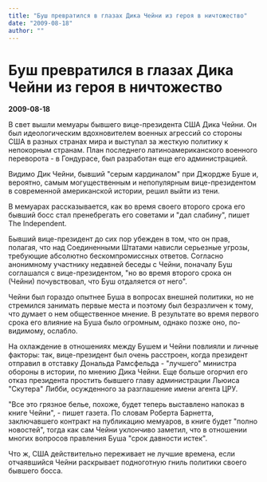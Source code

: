 ```yaml
---
title: "Буш превратился в глазах Дика Чейни из героя в ничтожество"
date: "2009-08-18"
author: ""
---
```


# Буш превратился в глазах Дика Чейни из героя в ничтожество

**2009-08-18** 

В свет вышли мемуары бывшего вице-президента США Дика Чейни. Он был идеологическим вдохновителем военных агрессий со стороны США в разных странах мира и выступал за жесткую политику к непокорным странам. План последнего латиноамериканского военного переворота - в Гондурасе, был разработан еще его администрацией.

Видимо Дик Чейни, бывший "серым кардиналом" при Джордже Буше и, вероятно, самым могущественным и непопулярным вице-президентом в современной американской истории, решил выйти из тени.

В мемуарах рассказывается, как во время своего второго срока его бывший босс стал пренебрегать его советами и "дал слабину", пишет The Independent.

Бывший вице-президент до сих пор убежден в том, что он прав, полагая, что над Соединенными Штатами нависли серьезные угрозы, требующие абсолютно бескомпромиссных ответов. Согласно анонимному участнику недавней беседы с Чейни, поначалу Буш соглашался с вице-президентом, "но во время второго срока он (Чейни) почувствовал, что Буш отдаляется от него".

Чейни был гораздо опытнее Буша в вопросах внешней политики, но не стремился занимать первые места и поэтому был безразличен к тому, что думает о нем общественное мнение. В результате во время первого срока его влияние на Буша было огромным, однако позже оно, по-видимому, ослабло.

На охлаждение в отношениях между Бушем и Чейни повлияли и личные факторы: так, вице-президент был очень расстроен, когда президент отправил в отставку Дональда Рамсфельда - "лучшего" министра обороны в истории, по мнению Дика Чейни. Еще больше огорчил его отказ президента простить бывшего главу администрации Льюиса "Скутера" Либби, осужденного за разглашение имени агента ЦРУ.

"Все это грязное белье, похоже, будет теперь выставлено напоказ в книге Чейни", - пишет газета. По словам Роберта Барнетта, заключавшего контракт на публикацию мемуаров, в книге будет "полно новостей", тогда как сам Чейни уклончиво заметил, что в отношении многих вопросов правления Буша "срок давности истек".

Что ж, США действительно переживает не лучшие времена, если отчаявшийся Чейни раскрывает подноготную гниль политики своего бывшего босса.